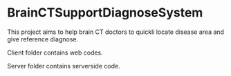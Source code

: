 # BrainCTSupportDiagnoseSystem

This project aims to help brain CT doctors to quickli locate disease area and give reference diagnose.

Client folder contains web codes.

Server folder contains serverside code.
